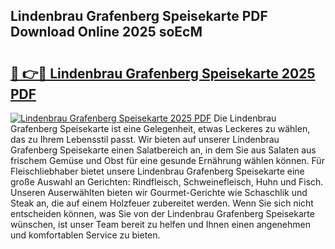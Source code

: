 ## Lindenbrau Grafenberg Speisekarte PDF Download Online 2025 soEcM

# <h2><a href="http://gc8ieb.nevu.top/?p=Lindenbrau+Grafenberg+Speisekarte">🔗 👉🔴 Lindenbrau Grafenberg Speisekarte 2025 PDF</a></h2>

[![Lindenbrau Grafenberg Speisekarte 2025 PDF](https://i.imgur.com/dBaPXMq.png)](http://gc8ieb.nevu.top/?p=Lindenbrau+Grafenberg+Speisekarte)
Die Lindenbrau Grafenberg Speisekarte ist eine Gelegenheit, etwas Leckeres zu wählen, das zu Ihrem Lebensstil passt. Wir bieten auf unserer Lindenbrau Grafenberg Speisekarte einen Salatbereich an, in dem Sie aus Salaten aus frischem Gemüse und Obst für eine gesunde Ernährung wählen können. Für Fleischliebhaber bietet unsere Lindenbrau Grafenberg Speisekarte eine große Auswahl an Gerichten: Rindfleisch, Schweinefleisch, Huhn und Fisch. Unseren Auserwählten bieten wir Gourmet-Gerichte wie Schaschlik und Steak an, die auf einem Holzfeuer zubereitet werden. Wenn Sie sich nicht entscheiden können, was Sie von der Lindenbrau Grafenberg Speisekarte wünschen, ist unser Team bereit zu helfen und Ihnen einen angenehmen und komfortablen Service zu bieten.

